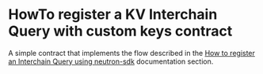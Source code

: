 # HowTo register a KV Interchain Query with custom keys contract

A simple contract that implements the flow described in the [How to register an Interchain Query using neutron-sdk](https://docs.neutron.org/neutron/modules/interchain-queries/how-to#how-to-register-a-kv-interchain-query-with-custom-keys) documentation section.
